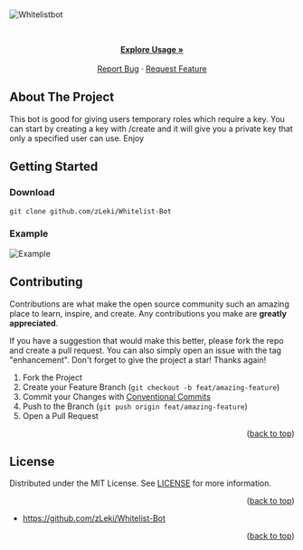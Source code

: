 <div id="top"></div>

<!-- PROJECT SHIELDS -->


<!-- ![Visitors](https://estruyf-github.azurewebsites.net/api/VisitorHit?user=wst24365888&repo=ez4o/convert-json-cli&countColor=rgb(0,%20126,%20198)) -->

<br />

![Whitelistbot](https://i.imgur.com/BCn6sIB.png)

<!-- PROJECT LOGO -->
<br />
<div align="center">
<p align="center">
    <a href="https://github.com/zLeki/Whitelist-Bot#usage"><strong>Explore Usage »</strong></a>
    <br />
    <br />
    <a href="https://github.com/zLeki/Whitelist-Bot/issues">Report Bug</a>
    ·
    <a href="https://github.com/zLeki/Whitelist-Bot/issues">Request Feature</a>
  </p>
</div>



<!-- ABOUT THE PROJECT -->

## About The Project


This bot is good for giving users temporary roles which require a key. You can start by creating a key with /create and it will give you a private key that only a specified user can use. Enjoy



<!-- GETTING STARTED -->

## Getting Started

### Download

`git clone github.com/zLeki/Whitelist-Bot`
### Example
![Example](https://i.imgur.com/w9o6r86.png)

## Contributing

Contributions are what make the open source community such an amazing place to
learn, inspire, and create. Any contributions you make are **greatly
appreciated**.

If you have a suggestion that would make this better, please fork the repo and
create a pull request. You can also simply open an issue with the tag
"enhancement". Don't forget to give the project a star! Thanks again!

1. Fork the Project
2. Create your Feature Branch (`git checkout -b feat/amazing-feature`)
3. Commit your Changes with
   [Conventional Commits](https://www.conventionalcommits.org/en/v1.0.0/)
4. Push to the Branch (`git push origin feat/amazing-feature`)
5. Open a Pull Request

<p align="right">(<a href="#top">back to top</a>)</p>

<!-- LICENSE -->

## License

Distributed under the MIT License. See
[LICENSE](https://github.com/zLeki/Whitelist-Bot/blob/main/LICENSE) for more
information.

<p align="right">(<a href="#top">back to top</a>)</p>



- <https://github.com/zLeki/Whitelist-Bot>

<p align="right">(<a href="#top">back to top</a>)</p>

<!-- MARKDOWN LINKS & IMAGES -->
<!-- https://www.markdownguide.org/basic-syntax/#reference-style-links -->

